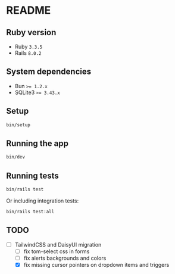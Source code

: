 # README

## Ruby version

- Ruby `3.3.5`
- Rails `8.0.2`

## System dependencies

- Bun `>= 1.2.x`
- SQLite3 `>= 3.43.x`

## Setup

```bash
bin/setup
```

## Running the app

```bash
bin/dev
```

## Running tests

```bash
bin/rails test
```

Or including integration tests:

```bash
bin/rails test:all
```

## TODO

- [ ] TailwindCSS and DaisyUI migration
  - [ ] fix tom-select css in forms
  - [ ] fix alerts backgrounds and colors
  - [x] fix missing cursor pointers on dropdown items and triggers
